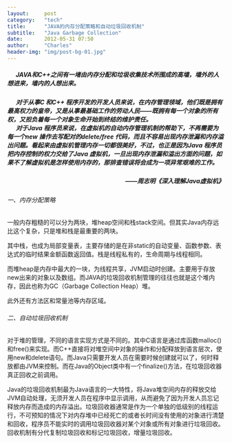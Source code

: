 ```yaml
---
layout:     post
category:   "tech"
title:      "JAVA的内存分配策略和自动垃圾回收机制"
subtitle:   "Java Garbage Collection"
date:       2012-05-31 07:50
author:     "Charles"
header-img: "img/post-bg-01.jpg"
---
```


<h5>&#160;&#160;&#160;&#160;&#160; JAVA和C++之间有一堵由内存分配和垃圾收集技术所围成的高墙，墙外的人想进来，墙内的人想出来。</h5>  <h5>&#160;&#160;&#160;&#160;&#160; 对于从事C 和C++ 程序开发的开发人员来说，在内存管理领域，他们既是拥有最高权力的皇帝，又是从事最基础工作的劳动人民——既拥有每一个对象的所有权，又担负着每一个对象生命开始到终结的维护责任。&#160; <br />&#160;&#160;&#160;&#160;&#160; 对于Java 程序员来说，在虚拟机的自动内存管理机制的帮助下，不再需要为每一个new 操作去写配对的delete/free 代码，而且不容易出现内存泄漏和内存溢出问题。看起来由虚拟机管理内存一切都很美好，不过，也正是因为Java 程序员把内存控制的权力交给了Java 虚拟机，一旦出现内存泄漏和溢出方面的问题，如果不了解虚拟机是怎样使用内存的，那排查错误将会成为一项异常艰难的工作。 </h5>  <h5 align="right">——周志明《深入理解Java虚拟机》</h5>  <h6>一、内存分配策略</h6>  <p>一般内存粗糙的可以分为两块，堆heap空间和栈stack空间。但其实Java内存远比这个复杂，只是堆和栈是最重要的两块。</p>  <p>其中栈，也成为局部变量表，主要存储的是在非static的自动变量、函数参数、表达式的临时结果金额函数返回值。栈是线程私有的，生命周期与线程相同。</p>  <p>而堆heap是内存中最大的一块，为线程共享，JVM启动时创建。主要用于存放new出来的对象以及数组。而JAVA的垃圾回收机制管理的往往也就是这个堆内存，因此也称为GC（Garbage Collection Heap）堆。</p>  <p>此外还有方法区和常量池等内存区域。</p>  <h6>二、自动垃圾回收机制</h6>  <p>对于堆的管理，不同的语言实现方式是不同的。其中C语言是通过库函数malloc()和free()来实现。而C++直接将对堆空间中对象的操作和分配释放到语言层次，使用new和delete语句。而Java只需要开发人员在需要时候创建就可以了，何时释放都由JVM来控制。而在Java的Object类中有一个finalize()方法，在垃圾回收器真正回收之前调用。</p>  <p>Java的垃圾回收机制最为Java语言的一大特性，将Java堆空间内存的释放交给JVM自动处理，无须开发人员在程序中显示调用，从而避免了因为开发人员忘记释放内存而造成的内存溢出。垃圾回收器通常是作为一个单独的低级别的线程运行，不可预知的情况下对内存堆中已经死亡的或者长时间没有使用的对象进行清楚和回收，程序员不能实时的调用垃圾回收器对某个对象或所有对象进行垃圾回收。回收机制有分代复制垃圾回收和标记垃圾回收，增量垃圾回收。</p>
